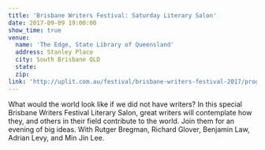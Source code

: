 ```yaml
---
title: 'Brisbane Writers Festival: Saturday Literary Salon'
date: 2017-09-09 19:00:00
show_time: true
venue:
  name: 'The Edge, State Library of Queensland'
  address: Stanley Place
  city: South Brisbane QLD
  state:
  zip:
link: 'http://uplit.com.au/festival/brisbane-writers-festival-2017/program/a-world-without-writers'
---
```



What would the world look like if we did not have writers? In this special Brisbane Writers Festival Literary Salon, great writers will contemplate how they, and others in their field contribute to the world. Join them for an evening of big ideas. With Rutger Bregman, Richard Glover, Benjamin Law, Adrian Levy, and Min Jin Lee.